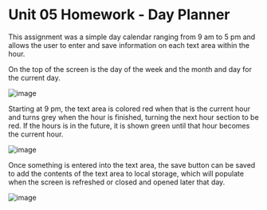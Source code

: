 # Unit 05 Homework - Day Planner

This assignment was a simple day calendar ranging from 9 am to 5 pm and allows the user to enter and save information on each text area within the hour.

On the top of the screen is the day of the week and the month and day for the current day.

![image](https://user-images.githubusercontent.com/54219054/67150705-c10b7500-f280-11e9-99f2-8e89a13d0e20.png)

Starting at 9 pm, the text area is colored red when that is the current hour and turns grey when the hour is finished, turning the next hour section to be red. If the hours is in the future, it is shown green until that hour becomes the current hour.

![image](https://user-images.githubusercontent.com/54219054/67150711-e8624200-f280-11e9-8c1d-b25e0fe94214.png)

Once something is entered into the text area, the save button can be saved to add the contents of the text area to local storage, which will populate when the screen is refreshed or closed and opened later that day.

![image](https://user-images.githubusercontent.com/54219054/67150723-0c258800-f281-11e9-8d17-e3a3b0e1eaa3.png)